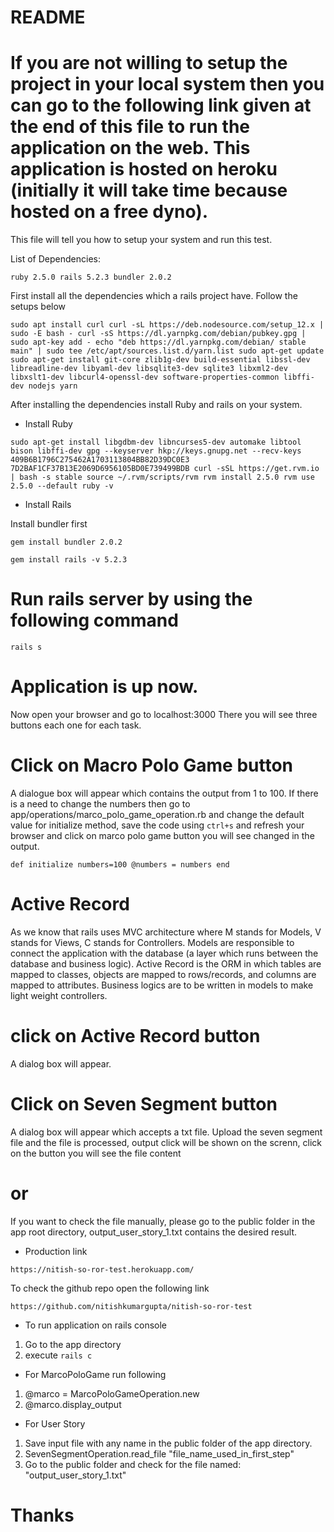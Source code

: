 # README

# If you are not willing to setup the project in your local system then you can go to the following link given at the end of this file to run the application on the web. This application is hosted on heroku (initially it will take time because hosted on a free dyno).


This file will tell you how to setup your system and run this test.

List of Dependencies:

`ruby 2.5.0
rails 5.2.3
bundler 2.0.2`

First install all the dependencies which a rails project have. Follow the setups below

`sudo apt install curl
 curl -sL https://deb.nodesource.com/setup_12.x | sudo -E bash -
 curl -sS https://dl.yarnpkg.com/debian/pubkey.gpg | sudo apt-key add -
 echo "deb https://dl.yarnpkg.com/debian/ stable main" | sudo tee /etc/apt/sources.list.d/yarn.list
 sudo apt-get update
 sudo apt-get install git-core zlib1g-dev build-essential libssl-dev libreadline-dev libyaml-dev libsqlite3-dev sqlite3 libxml2-dev libxslt1-dev libcurl4-openssl-dev software-properties-common libffi-dev nodejs yarn`

After installing the dependencies install Ruby and rails on your system.

*	Install Ruby

`sudo apt-get install libgdbm-dev libncurses5-dev automake libtool bison libffi-dev
gpg --keyserver hkp://keys.gnupg.net --recv-keys 409B6B1796C275462A1703113804BB82D39DC0E3 7D2BAF1CF37B13E2069D6956105BD0E739499BDB
curl -sSL https://get.rvm.io | bash -s stable
source ~/.rvm/scripts/rvm
rvm install 2.5.0
rvm use 2.5.0 --default
ruby -v`


* Install Rails

Install bundler first

`gem install bundler 2.0.2`

`gem install rails -v 5.2.3`


# Run rails server by using the following command

`rails s`

# Application is up now.

Now open your browser and go to localhost:3000
There you will see three buttons each one for each task.

# Click on Macro Polo Game button

A dialogue box will appear which contains the output from 1 to 100. If there is a need to change the numbers then go to app/operations/marco_polo_game_operation.rb and change the default value for initialize method, save the code using `ctrl+s` and refresh your browser and click on marco polo game button you will see changed in the output. 

`def initialize numbers=100
	@numbers = numbers
end`

# Active Record

As we know that rails uses MVC architecture where M stands for Models, V stands for Views, C stands for Controllers. Models are responsible to connect the application with the database (a layer which runs between the database and business logic). Active Record is the ORM in which tables are mapped to classes, objects are mapped to rows/records, and columns are mapped to attributes. Business logics are to be written in models to make light weight controllers.

# click on Active Record button

A dialog box will appear.


# Click on Seven Segment button

A dialog box will appear which accepts a txt file. Upload the seven segment file and the file is processed, output click will be shown on the screnn, click on the button you will see the file content
# or
If you want to check the file manually, please go to the public folder in the app root directory, output_user_story_1.txt contains the desired result.






* Production link

`https://nitish-so-ror-test.herokuapp.com/`


To check the github repo open the following link

`https://github.com/nitishkumargupta/nitish-so-ror-test`


* To run application on rails console

1) Go to the app directory
2) execute `rails c`

* For MarcoPoloGame run following 

1) @marco = MarcoPoloGameOperation.new
2) @marco.display_output

* For User Story

1) Save input file with any name in the public folder of the app directory.
2) SevenSegmentOperation.read_file "file_name_used_in_first_step"
3) Go to the public folder and check for the file named: "output_user_story_1.txt"



# Thanks